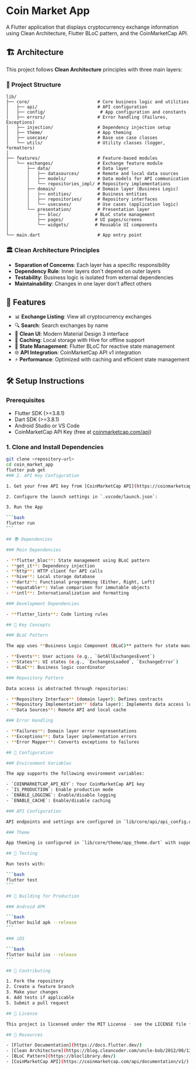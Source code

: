 # Coin Market App

A Flutter application that displays cryptocurrency exchange information using Clean Architecture, Flutter BLoC pattern, and the CoinMarketCap API.

## 🏗️ Architecture

This project follows **Clean Architecture** principles with three main layers:

### 📁 Project Structure

```
lib/
├── core/                          # Core business logic and utilities
│   ├── api/                       # API configuration
│   ├── config/                     # App configuration and constants
│   ├── errors/                    # Error handling (Failures, Exceptions)
│   ├── injection/                 # Dependency injection setup
│   ├── theme/                     # App theming
│   ├── usecase/                   # Base use case classes
│   └── utils/                     # Utility classes (logger, formatters)
│
├── features/                      # Feature-based modules
│   └── exchanges/                 # Exchange feature module
│       ├── data/                  # Data layer
│       │   ├── datasources/       # Remote and local data sources
│       │   ├── models/            # Data models for API communication
│       │   └── repositories_impl/ # Repository implementations
│       ├── domain/                # Domain layer (Business Logic)
│       │   ├── entities/          # Business entities
│       │   ├── repositories/      # Repository interfaces
│       │   └── usecases/          # Use cases (application logic)
│       └── presentation/          # Presentation layer
│           ├── bloc/             # BLoC state management
│           ├── pages/            # UI pages/screens
│           └── widgets/          # Reusable UI components
│
└── main.dart                      # App entry point
```

### 🏛️ Clean Architecture Principles

- **Separation of Concerns**: Each layer has a specific responsibility
- **Dependency Rule**: Inner layers don't depend on outer layers
- **Testability**: Business logic is isolated from external dependencies
- **Maintainability**: Changes in one layer don't affect others

## 🚀 Features

- 📊 **Exchange Listing**: View all cryptocurrency exchanges
- 🔍 **Search**: Search exchanges by name
- 📱 **Clean UI**: Modern Material Design 3 interface
- 💾 **Caching**: Local storage with Hive for offline support
- 🔄 **State Management**: Flutter BLoC for reactive state management
- 🌐 **API Integration**: CoinMarketCap API v1 integration
- ⚡ **Performance**: Optimized with caching and efficient state management

## 🛠️ Setup Instructions

### Prerequisites

- Flutter SDK (>=3.8.1)
- Dart SDK (>=3.8.1)
- Android Studio or VS Code
- CoinMarketCap API Key (free at [coinmarketcap.com/api](https://coinmarketcap.com/api))

### 1. Clone and Install Dependencies

````bash
git clone <repository-url>
cd coin_market_app
flutter pub get
### 2. API Key Configuration

1. Get your free API key from [CoinMarketCap API](https://coinmarketcap.com/api)

2. Configure the launch settings in `.vscode/launch.json`:

3. Run the App

```bash
flutter run
```

## 📚 Dependencies

### Main Dependencies

- **flutter_bloc**: State management using BLoC pattern
- **get_it**: Dependency injection
- **http**: HTTP client for API calls
- **hive**: Local storage database
- **dartz**: Functional programming (Either, Right, Left)
- **equatable**: Value comparison for immutable objects
- **intl**: Internationalization and formatting

### Development Dependencies

- **flutter_lints**: Code linting rules

## 🎯 Key Concepts

### BLoC Pattern

The app uses **Business Logic Component (BLoC)** pattern for state management:

- **Events**: User actions (e.g., `GetAllExchangesEvent`)
- **States**: UI states (e.g., `ExchangesLoaded`, `ExchangeError`)
- **BLoC**: Business logic coordinator

### Repository Pattern

Data access is abstracted through repositories:

- **Repository Interface** (domain layer): Defines contracts
- **Repository Implementation** (data layer): Implements data access logic
- **Data Sources**: Remote API and local cache

### Error Handling

- **Failures**: Domain layer error representations
- **Exceptions**: Data layer implementation errors
- **Error Mapper**: Converts exceptions to failures

## 🔧 Configuration

### Environment Variables

The app supports the following environment variables:

- `COINMARKETCAP_API_KEY`: Your CoinMarketCap API key
- `IS_PRODUCTION`: Enable production mode
- `ENABLE_LOGGING`: Enable/disable logging
- `ENABLE_CACHE`: Enable/disable caching

### API Configuration

API endpoints and settings are configured in `lib/core/api/api_config.dart`.

### Theme

App theming is configured in `lib/core/theme/app_theme.dart` with support for light and dark modes.

## 🧪 Testing

Run tests with:

```bash
flutter test
```

## 📱 Building for Production

### Android APK

```bash
flutter build apk --release
```

### iOS

```bash
flutter build ios --release
```

## 🤝 Contributing

1. Fork the repository
2. Create a feature branch
3. Make your changes
4. Add tests if applicable
5. Submit a pull request

## 📄 License

This project is licensed under the MIT License - see the LICENSE file for details.

## 🔗 Resources

- [Flutter Documentation](https://docs.flutter.dev/)
- [Clean Architecture](https://blog.cleancoder.com/uncle-bob/2012/08/13/the-clean-architecture.html)
- [BLoC Pattern](https://bloclibrary.dev/)
- [CoinMarketCap API](https://coinmarketcap.com/api/documentation/v1/)
````
